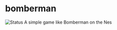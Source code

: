 # bomberman
![Status](https://img.shields.io/badge/Development-Paused-orange)
A simple game like Bomberman on the Nes
